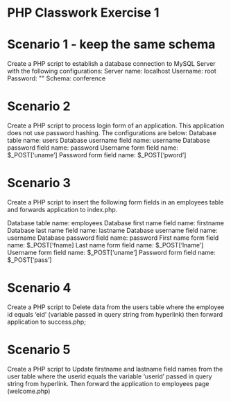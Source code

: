 # PHP Classwork Exercise 1

# Scenario 1 - keep the same schema

Create a PHP script to establish a database connection to MySQL Server with the following configurations:
Server name: localhost
Username: root
Password: ""
Schema: conference

# Scenario 2

Create a PHP script to process login form of an application. This application does not use password hashing. The configurations are below:
Database table name: users
Database username field name: username
Database password field name: password
Username form field name: $_POST[‘uname’]
Password form field name: $_POST[‘pword’]


# Scenario 3
Create a PHP script to insert the following form fields in an employees table and forwards application to index.php.

Database table name: employees
Database first name field name: firstname
Database last name field name: lastname
Database username field name: username
Database password field name: password
First name form field name: $_POST[‘fname]
Last name form field name: $_POST[‘lname’]
Username form field name: $_POST[‘uname’]
Password form field name: $_POST[‘pass’]

# Scenario 4
Create a PHP script to Delete data from the users table where the employee id equals ‘eid’ (variable passed in query string from hyperlink) then forward application to success.php;


# Scenario 5
Create a PHP script to Update firstname and lastname field names from the user table where the userid equals the variable ‘userid’ passed in query string from hyperlink. Then forward the application to employees page (welcome.php)

